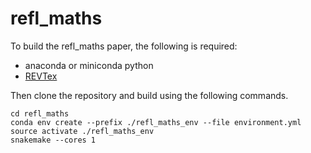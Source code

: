 # refl_maths

To build the refl_maths paper, the following is required: 

- anaconda or miniconda python
- [REVTex](https://journals.aps.org/revtex)

Then clone the repository and build using the following commands. 

```
cd refl_maths
conda env create --prefix ./refl_maths_env --file environment.yml
source activate ./refl_maths_env
snakemake --cores 1
```